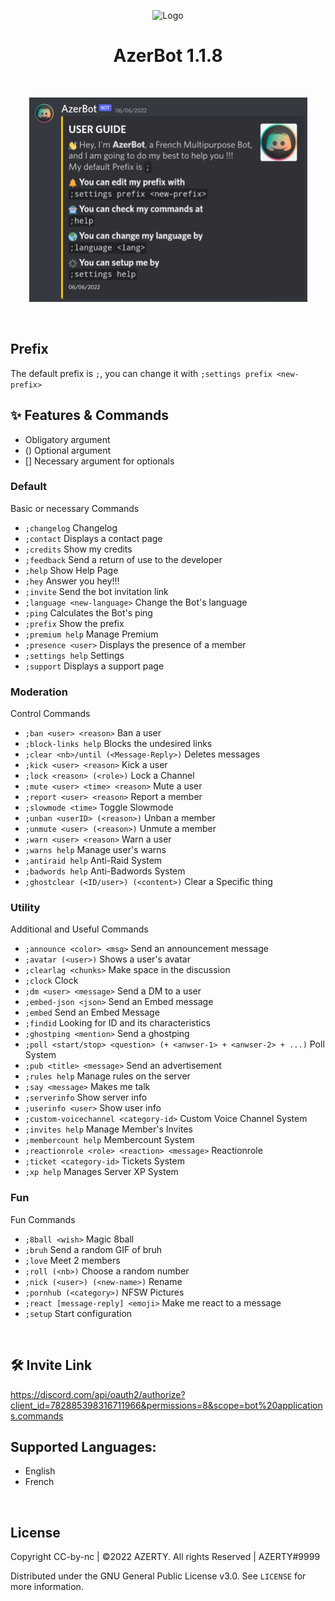 <!-- Logo -->
<p align="center">
  <img src="https://toppng.com/uploads/preview/discord-icon-by-rengatv-discord-icon-11553508252vxmpxthspi.png" alt="Logo" width="200" height="200">
</p>

<!-- Title -->
<h1 align="center">AzerBot 1.1.8</h1>
  <p align="center">
    <br />
  </p>
</h1>

<p align="center">
  <img src="./Assets/images/GuildJoin.jpg" alt="GuildCreate"width="445" height="327">
</p>

<br/>

## Prefix

The default prefix is `;`, you can change it with `;settings prefix <new-prefix>`
<br/>

## ✨ Features & Commands

- <argument> Obligatory argument
- (<argument>) Optional argument
- [<argument>] Necessary argument for optionals
  
### Default
Basic or necessary Commands

- `;changelog` Changelog
- `;contact` Displays a contact page
- `;credits` Show my credits
- `;feedback` Send a return of use to the developer
- `;help` Show Help Page
- `;hey` Answer you hey!!!
- `;invite` Send the bot invitation link
- `;language <new-language>` Change the Bot's language
- `;ping` Calculates the Bot's ping
- `;prefix` Show the prefix
- `;premium help` Manage Premium
- `;presence <user>` Displays the presence of a member
- `;settings help` Settings
- `;support` Displays a support page

### Moderation
Control Commands

- `;ban <user> <reason>` Ban a user
- `;block-links help` Blocks the undesired links
- `;clear <nb>/until (<Message-Reply>)` Deletes messages
- `;kick <user> <reason>` Kick a user
- `;lock <reason> (<role>)` Lock a Channel
- `;mute <user> <time> <reason>` Mute a user
- `;report <user> <reason>` Report a member
- `;slowmode <time>` Toggle Slowmode
- `;unban <userID> (<reason>)` Unban a member
- `;unmute <user> (<reason>)` Unmute a member
- `;warn <user> <reason>` Warn a user
- `;warns help` Manage user's warns
- `;antiraid help` Anti-Raid System
- `;badwords help` Anti-Badwords System
- `;ghostclear (<ID/user>) (<content>)` Clear a Specific thing

### Utility
Additional and Useful Commands

- `;announce <color> <msg>` Send an announcement message
- `;avatar (<user>)` Shows a user's avatar
- `;clearlag <chunks>` Make space in the discussion
- `;clock` Clock
- `;dm <user> <message>` Send a DM to a user
- `;embed-json <json>` Send an Embed message
- `;embed` Send an Embed Message
- `;findid` Looking for ID and its characteristics
- `;ghostping <mention>` Send a ghostping
- `;poll <start/stop> <question> (+ <anwser-1> + <anwser-2> + ...)` Poll System
- `;pub <title> <message>` Send an advertisement
- `;rules help` Manage rules on the server
- `;say <message>` Makes me talk
- `;serverinfo` Show server info
- `;userinfo <user>` Show user info
- `;custom-voicechannel <category-id>` Custom Voice Channel System
- `;invites help` Manage Member's Invites
- `;membercount help` Membercount System
- `;reactionrole <role> <reaction> <message>` Reactionrole
- `;ticket <category-id>` Tickets System
- `;xp help` Manages Server XP System

### Fun
Fun Commands

- `;8ball <wish>` Magic 8ball
- `;bruh` Send a random GIF of bruh
- `;love` Meet 2 members
- `;roll (<nb>)` Choose a random number
- `;nick (<user>) (<new-name>)` Rename
- `;pornhub (<category>)` NFSW Pictures
- `;react [message-reply] <emoji>` Make me react to a message
- `;setup` Start configuration
<br/>

## 🛠 Invite Link

https://discord.com/api/oauth2/authorize?client_id=782885398316711966&permissions=8&scope=bot%20applications.commands
<br/>

## Supported Languages:

- English
- French
<br/>

## License

Copyright CC-by-nc | ©2022 AZERTY. All rights Reserved | AZERTY#9999

Distributed under the GNU General Public License v3.0. See `LICENSE` for more information.
